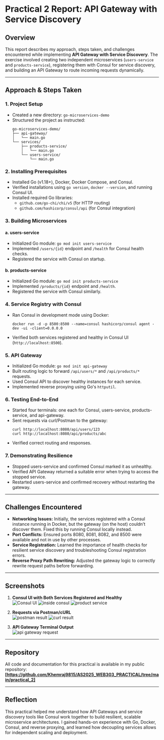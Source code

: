 # Practical 2 Report: API Gateway with Service Discovery

## Overview

This report describes my approach, steps taken, and challenges encountered while implementing **API Gateway with Service Discovery**. The exercise involved creating two independent microservices (`users-service` and `products-service`), registering them with Consul for service discovery, and building an API Gateway to route incoming requests dynamically.

---

## Approach & Steps Taken

### 1. **Project Setup**

- Created a new directory: `go-microservices-demo`
- Structured the project as instructed:
    ```
    go-microservices-demo/
    ├── api-gateway/
    │   └── main.go
    └── services/
        ├── products-service/
        │   └── main.go
        └── users-service/
            └── main.go
    ```

### 2. **Installing Prerequisites**

- Installed Go (v1.18+), Docker, Docker Compose, and Consul.
- Verified installations using `go version`, `docker --version`, and running Consul UI.
- Installed required Go libraries:
    - `github.com/go-chi/chi/v5` (for HTTP routing)
    - `github.com/hashicorp/consul/api` (for Consul integration)

### 3. **Building Microservices**

#### a. **users-service**
- Initialized Go module: `go mod init users-service`
- Implemented `/users/{id}` endpoint and `/health` for Consul health checks.
- Registered the service with Consul on startup.

#### b. **products-service**
- Initialized Go module: `go mod init products-service`
- Implemented `/products/{id}` endpoint and `/health`.
- Registered the service with Consul similarly.

### 4. **Service Registry with Consul**

- Ran Consul in development mode using Docker:
    ```
    docker run -d -p 8500:8500 --name=consul hashicorp/consul agent -dev -ui -client=0.0.0.0
    ```
- Verified both services registered and healthy in Consul UI (`http://localhost:8500`).

### 5. **API Gateway**

- Initialized Go module: `go mod init api-gateway`
- Built routing logic to forward `/api/users/*` and `/api/products/*` requests.
- Used Consul API to discover healthy instances for each service.
- Implemented reverse proxying using Go's `httputil`.

### 6. **Testing End-to-End**

- Started four terminals: one each for Consul, users-service, products-service, and api-gateway.
- Sent requests via curl/Postman to the gateway:
    ```
    curl http://localhost:8080/api/users/123
    curl http://localhost:8080/api/products/abc
    ```
- Verified correct routing and responses.

### 7. **Demonstrating Resilience**

- Stopped users-service and confirmed Consul marked it as unhealthy.
- Verified API Gateway returned a suitable error when trying to access the stopped service.
- Restarted users-service and confirmed recovery without restarting the gateway.

---

## Challenges Encountered

- **Networking Issues:** Initially, the services registered with a Consul instance running in Docker, but the gateway (on the host) couldn’t discover them. Fixed this by running Consul locally instead.
- **Port Conflicts:** Ensured ports 8080, 8081, 8082, and 8500 were available and not in use by other processes.
- **Service Registration:** Learned the importance of health checks for resilient service discovery and troubleshooting Consul registration errors.
- **Reverse Proxy Path Rewriting:** Adjusted the gateway logic to correctly rewrite request paths before forwarding.

---

## Screenshots

1. **Consul UI with Both Services Registered and Healthy**  
   ![Consul UI](../assets/consul_healthy.png)
   ![inside consul](../assets/consul-user_services.png)
   ![product service](../assets/consul-product_services.png)

2. **Requests via Postman/cURL**  
   ![postman result](../assets/postman-request.png)
   ![curl result](../assets/curl-result.png)
3. **API Gateway Terminal Output**  
![api gateway request](../assets/api-request.png)

---

## Repository

All code and documentation for this practical is available in my public repository:  
**[https://github.com/Khemraj9815/AS2025_WEB303_PRACTICAL/tree/main/practical_2]**

---

## Reflection

This practical helped me understand how API Gateways and service discovery tools like Consul work together to build resilient, scalable microservice architectures. I gained hands-on experience with Go, Docker, Consul, and reverse proxying, and learned how decoupling services allows for independent scaling and deployment.
